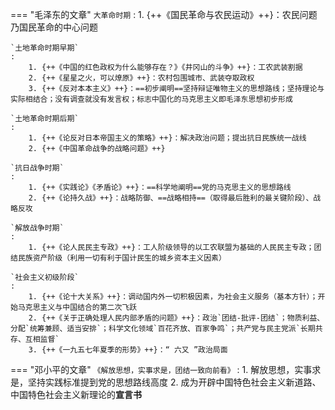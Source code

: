 === "毛泽东的文章"
    `大革命时期`
    : 
        1. {++《国民革命与农民运动》++}：农民问题乃国民革命的中心问题
    
    `土地革命时期早期`
    : 
        1. {++《中国的红色政权为什么能够存在？》《井冈山的斗争》++}：工农武装割据
        2. {++《星星之火，可以燎原》++}：农村包围城市、武装夺取政权
        3. {++《反对本本主义》++}：==初步阐明==坚持辩证唯物主义的思想路线；坚持理论与实际相结合；没有调查就没有发言权；标志中国化的马克思主义即毛泽东思想初步形成
    
    `土地革命时期后期`
    : 
        1. {++《论反对日本帝国主义的策略》++}：解决政治问题；提出抗日民族统一战线
        2. {++《中国革命战争的战略问题》++}
    
    `抗日战争时期`
    : 
        1. {++《实践论》《矛盾论》++}：==科学地阐明==党的马克思主义的思想路线
        2. {++《论持久战》++}：战略防御、==战略相持==（取得最后胜利的最关键阶段）、战略反攻
    
    `解放战争时期`
    : 
        1. {++《论人民民主专政》++}：工人阶级领导的以工农联盟为基础的人民民主专政；团结民族资产阶级（利用一切有利于国计民生的城乡资本主义因素）
    
    `社会主义初级阶段`
    : 
        1. {++《论十大关系》++}：调动国内外一切积极因素，为社会主义服务（基本方针）；开始马克思主义与中国结合的第二次飞跃
        2. {++《关于正确处理人民内部矛盾的问题》++}：政治`团结-批评-团结`；物质利益、分配`统筹兼顾、适当安排`；科学文化领域`百花齐放、百家争鸣`；共产党与民主党派`长期共存、互相监督`
        3. {++《一九五七年夏季的形势》++}：“ 六又 ”政治局面

    
=== "邓小平的文章"
    `《解放思想，实事求是，团结一致向前看》`
    : 
        1. 解放思想，实事求是，坚持实践标准提到党的思想路线高度
        2. 成为开辟中国特色社会主义新道路、中国特色社会主义新理论的**宣言书**
    
    